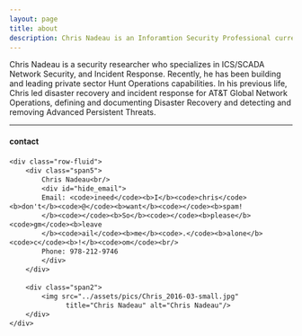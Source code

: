 ```yaml
---
layout: page
title: about
description: Chris Nadeau is an Inforamtion Security Professional currently working as an Information Security Architect with focuses on ICS/SCADA, Incident Response, MDM, and DLP
---
```


Chris Nadeau is a security researcher who specializes in ICS/SCADA Network Security, and Incident Response. Recently, he has been building and leading private sector Hunt Operations capabilities. In his previous life, Chris led disaster recovery and incident response for AT&T Global Network Operations, defining and documenting Disaster Recovery and detecting and removing Advanced Persistent Threats.

---

<div class="container">
<h4><a name="contact"></a>contact</h4>

    <div class="row-fluid">
        <div class="span5">
            Chris Nadeau<br/>
            <div id="hide_email">
            Email: <code>ineed</code><b>I</b><code>chris</code><b>don't</b><code>@</code><b>want</b><code></code><b>spam!
            </b><code></code><b>So</b><code></code><b>please</b><code>gm</code><b>leave
            </b><code>ail</code><b>me</b><code>.</code><b>alone</b><code>c</code><b>!</b><code>om</code><br/>
            Phone: 978-212-9746
            </div>
        </div>

        <div class="span2">
            <img src="../assets/pics/Chris_2016-03-small.jpg"
                  title="Chris Nadeau" alt="Chris Nadeau"/>
        </div>
    </div>
</div>
